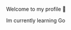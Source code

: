 Welcome to my profile 👋

<p style="display:flex;align-items:center;"> Im currently learning Go</p>
<div style="
            background-color: red;
            -webkit-mask: url(https://github.com/FortAwesome/Font-Awesome/blob/6.x/svgs/brands/golang.svg) no-repeat center;
            mask: url(https://github.com/FortAwesome/Font-Awesome/blob/6.x/svgs/brands/golang.svg) no-repeat center;">
</div>
<!--
**alexrefshauge/alexrefshauge** is a ✨ _special_ ✨ repository because its `README.md` (this file) appears on your GitHub profile.

Here are some ideas to get you started:

- 🔭 I’m currently working on ...
- 🌱 I’m currently learning ...
- 👯 I’m looking to collaborate on ...
- 🤔 I’m looking for help with ...
- 💬 Ask me about ...
- 📫 How to reach me: ...
- 😄 Pronouns: ...
- ⚡ Fun fact: ...
-->
